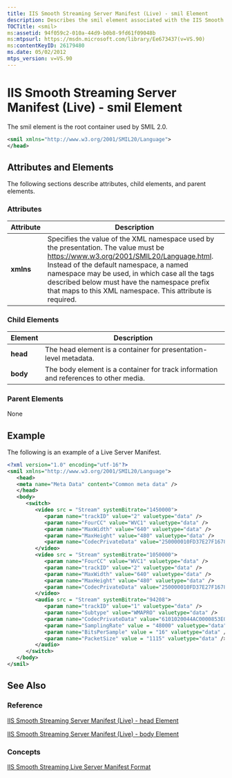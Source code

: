 ```yaml
---
title: IIS Smooth Streaming Server Manifest (Live) - smil Element
description: Describes the smil element associated with the IIS Smooth Streaming Server Manifest, and details its attributes, elements, and code example.
TOCTitle: <smil>
ms:assetid: 94f059c2-010a-44d9-b0b8-9fd61f09048b
ms:mtpsurl: https://msdn.microsoft.com/library/Ee673437(v=VS.90)
ms:contentKeyID: 26179480
ms.date: 05/02/2012
mtps_version: v=VS.90
---
```


# IIS Smooth Streaming Server Manifest (Live) - smil Element

The smil element is the root container used by SMIL 2.0.

```xml
<smil xmlns="http://www.w3.org/2001/SMIL20/Language">
</head>
```

## Attributes and Elements

The following sections describe attributes, child elements, and parent elements.

### Attributes

|Attribute|Description|
|--- |--- |
|**xmlns**|Specifies the value of the XML namespace used by the presentation. The value must be <a href="https://www.w3.org/2001/SMIL20/Language.html">https://www.w3.org/2001/SMIL20/Language.html</a>. Instead of the default namespace, a named namespace may be used, in which case all the tags described below must have the namespace prefix that maps to this XML namespace. This attribute is required.|

### Child Elements

|Element|Description|
|--- |--- |
|**head**|The head element is a container for presentation-level metadata.|
|**body**|The body element is a container for track information and references to other media.|

### Parent Elements

None

## Example

The following is an example of a Live Server Manifest.

```xml
<?xml version="1.0" encoding="utf-16"?>
<smil xmlns="http://www.w3.org/2001/SMIL20/Language">
   <head>
   <meta name="Meta Data" content="Common meta data" />
   </head>
   <body>
      <switch>
         <video src = "Stream" systemBitrate="1450000">
            <param name="trackID" value="2" valuetype="data" />
            <param name="FourCC" value="WVC1" valuetype="data" />
            <param name="MaxWidth" value="640" valuetype="data" />
            <param name="MaxHeight" value="480" valuetype="data" />
            <param name="CodecPrivateData" value="250000010FD37E27F1678A27F859E80490824C4ADF5DC00000010E5A67F840" valuetype="data" />
         </video>
         <video src = "Stream" systemBitrate="1050000">
            <param name="FourCC" value="WVC1" valuetype="data" />
            <param name="trackID" value="2" valuetype="data" />
            <param name="MaxWidth" value="640" valuetype="data" />
            <param name="MaxHeight" value="480" valuetype="data" />
            <param name="CodecPrivateData" value="250000010FD37E27F1678A27F859E80490824C4ADF5DC00000010E5A67F840" valuetype="data" />
         </video>
         <audio src = "Stream" systemBitrate="94208">
            <param name="trackID" value="1" valuetype="data" />
            <param name="Subtype" value="WMAPRO" valuetype="data" />
            <param name="CodecPrivateData" value="6101020044AC0000853E00009D0B10000A00008800000F0000000000" valuetype="data" />
            <param name="SamplingRate" value = "48000" valuetype="data"/>
            <param name="BitsPerSample" value = "16" valuetype="data" />
            <param name="PacketSize" value = "1115" valuetype="data" />
         </audio>
      </switch>
   </body>
</smil>
```

## See Also

### Reference

[IIS Smooth Streaming Server Manifest (Live) - head Element](iis-smooth-streaming-server-manifest-live-head-element.md)

[IIS Smooth Streaming Server Manifest (Live) - body Element](iis-smooth-streaming-server-manifest-live-body-element.md)

### Concepts

[IIS Smooth Streaming Live Server Manifest Format](iis-smooth-streaming-live-server-manifest-format.md)
